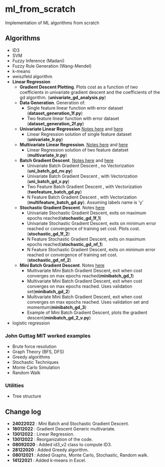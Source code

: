 # ml_from_scratch

Implementation of ML algorithms from scratch

## Algorithms

- ID3
- SVM
- Fuzzy Inference (Madani)
- Fuzzy Rule Generation (Wang-Mendel)
- k-means
- weiszfeld algorithm
- **Linear Regression**
  - **Gradient Descent Plotting**. Plots cost as a function of two coefficients in univariate gradient descent and the coefficients of the gd algorithm. (**univariate_gd_analysis.py**)
  - **Data Generation**. Generation of:
    - Single feature linear function with error dataset (**dataset_generation_1f.py**)
    - Two feature linear function with error dataset (**dataset_generation_2f.py**)
  - **Univariate Linear Regression** [Notes here](https://carmelgafa.com/tags/linear-regression/) and [here](https://carmelgafa.com/post/ml_linearreg_univariatepython/)
    - Linear Regression solution of single feature dataset (**univariate_lr.py**)
  - **Multivariate Linear Regression**. [Notes here](https://carmelgafa.com/post/ml_linearreg_multivariate/) and [here](https://carmelgafa.com/post/ml_linearreg_multivariatepython/)
    - Linear Regression solution of two feature datatset (**multivariate_lr.py**)
  - **Batch Gradient Descent**. [Notes here](https://carmelgafa.com/post/ml_linearreg_gradientdescent/) and [here](https://carmelgafa.com/post/ml_linearreg_multivariatedescent/)
    - Univariate Batch Gradient Descent , no Vectorization (**uni_batch_gd_nv.py**)
    - Univariate Batch Gradient Descent , with Vectorization (**uni_batch_gd_v.py**)
    - Two Feature Batch Gradient Descent , with Vectorization (**twofeature_batch_gd.py**)
    - N Feature Batch Gradient Descent , with Vectorization (**multifeature_batch_gd.py**). Assuming labels name is 'y'
  - **Stochastic Gradient Descent**. Notes [here](https://carmelgafa.com/post/ml_linearreg_stochasticgd/)
    - Univariate Stochastic Gradient Descent, exits on maximum epochs reached(**stochastic_gd_1f_1**)
    - Univariate Stochastic Gradient Descent, exits on minimum error reached or convergence of training set cost. Plots cost. (**stochastic_gd_1f_2**)
    - N Feature Stochastic Gradient Descent, exits on maximum epochs reached(**stochastic_gd_nf_1**)
    - N Feature Stochastic Gradient Descent, exits on minimum error reached or convergence of training set cost.(**stochastic_gd_nf_2**)
  - **Mini Batch Gradient Descent**. Notes [here](https://carmelgafa.com/post/ml_linearreg_minibatchgd/)
    - Multivariate Mini Batch Gradient Descent, exit when cost converges on max epochs reached(**minibatch_gd_1**)
    - Multivariate Mini Batch Gradient Descent,  exit when cost converges on max epochs reached. Uses validation set(**minibatch_gd_2**)
    - Multivariate Mini Batch Gradient Descent,  exit when cost converges on max epochs reached. Uses validation set and momentum(**minibatch_gd_3**)
    - Example of Mini Batch Gradient Descent, plots the gradient descent(**minibatch_gd_2_v.py**)
- logistic regression

### John Guttag MIT worked examples

- Brute force resolution
- Graph Theory (BFS, DFS)
- Greedy algorithms
- Stochastic Techniques
- Monte Carlo Simulation
- Random Walk

### Utilities

- Tree structure

## Change log

- **24022022** : Mini Batch and Stochastic Gradient Descent.
- **18012022** : Gradient Descent Generic multivariate.
- **13012022** : Linear Regression.
- **13012022** : Reorganization of the code.
- **08092020** : Added id3_v2 class to compute ID3.
- **28122020** : Added Greedy algorithm.
- **08012021** : Added Graphs, Monte Carlo, Stochastic, Random walk.
- **14122021** : Added k-means in Excel.
